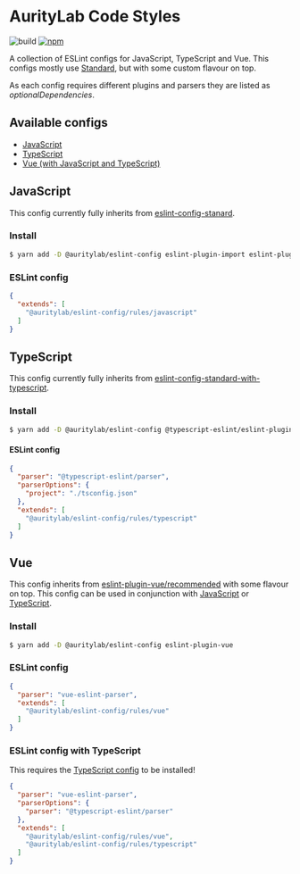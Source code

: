 # AurityLab Code Styles
![build](https://action-badges.now.sh/AurityLab/code-styles)
[![npm](https://img.shields.io/npm/v/@auritylab/eslint-config.svg)](https://www.npmjs.com/package/@auritylab/eslint-config)

A collection of ESLint configs for JavaScript, TypeScript and Vue. This configs mostly use [Standard](https://standardjs.com), but with some custom flavour on top.

As each config requires different plugins and parsers they are listed as *optionalDependencies*. 

## Available configs
* [JavaScript](#javascript)
* [TypeScript](#typescript)
* [Vue (with JavaScript and TypeScript)](#vue)

## JavaScript
This config currently fully inherits from [eslint-config-stanard](https://github.com/standard/eslint-config-standard).

### Install
```bash
$ yarn add -D @auritylab/eslint-config eslint-plugin-import eslint-plugin-node eslint-plugin-promise eslint-plugin-standard
```

### ESLint config
```json
{
  "extends": [
    "@auritylab/eslint-config/rules/javascript"
  ]
}
```

## TypeScript
This config currently fully inherits from [eslint-config-standard-with-typescript](https://github.com/mightyiam/eslint-config-standard-with-typescript).

### Install
```bash
$ yarn add -D @auritylab/eslint-config @typescript-eslint/eslint-plugin @typescript-eslint/parser eslint-plugin-import eslint-plugin-node eslint-plugin-promise eslint-plugin-standard
```

#### ESLint config
```json
{
  "parser": "@typescript-eslint/parser",
  "parserOptions": {
    "project": "./tsconfig.json"
  },
  "extends": [
    "@auritylab/eslint-config/rules/typescript"
  ]
}
```


## Vue
This config inherits from [eslint-plugin-vue/recommended](https://github.com/vuejs/eslint-plugin-vue) with some flavour on top.
This config can be used in conjunction with [JavaScript](#javascript) or [TypeScript](#typescript).

### Install
```bash
$ yarn add -D @auritylab/eslint-config eslint-plugin-vue
```


### ESLint config
```json
{
  "parser": "vue-eslint-parser",
  "extends": [
    "@auritylab/eslint-config/rules/vue"
  ]
}
```

### ESLint config with TypeScript
This requires the [TypeScript config](#typescript) to be installed!
```json
{
  "parser": "vue-eslint-parser",
  "parserOptions": {
    "parser": "@typescript-eslint/parser"
  },
  "extends": [
    "@auritylab/eslint-config/rules/vue",
    "@auritylab/eslint-config/rules/typescript"
  ]
}
```
